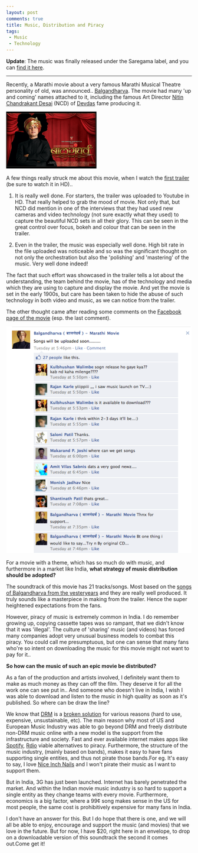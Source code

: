 ```yaml
---
layout: post
comments: true
title: Music, Distribution and Piracy
tags:
 - Music
 - Technology
---
```


**Update**: The music was finally released under the Saregama label, and you can [find it here][0].

---

Recently, a Marathi movie about a very famous Marathi Musical Theatre personality of old, was announced.. [Balgandharva][1]. The movie had many 'up and coming' names attached to it, including the famous Art Director [Nitin Chandrakant Desai][2] (NCD) of [Devdas][3] fame producing it.

[![](images/2011/04/photo_gallery_images_1.png)][4]

A few things really struck me about this movie, when I watch the [first trailer][5] (be sure to watch it in HD)..

1. It is really well done. For starters, the trailer was uploaded to Youtube in HD. That really helped to grab the mood of movie. Not only that, but NCD did mention in one of the interviews that they had used new cameras and video technology (not sure exactly what they used) to capture the beautiful NCD sets in all their glory. This can be seen in the great control over focus, bokeh and colour that can be seen in the trailer.

2. Even in the trailer, the music was especially well done. High bit rate in the file uploaded was noticeable and so was the significant thought on not only the orchestration but also the 'polishing' and 'mastering' of the music. Very well done indeed!

The fact that such effort was showcased in the trailer tells a lot about the understanding, the team behind the movie, has of the technology and media which they are using to capture and display the movie. And yet the movie is set in the early 1900s, but care has been taken to hide the abuse of such technology in both video and music, as we can notice from the trailer.

The other thought came after reading some comments on the [Facebook page of the movie][6] (esp. the last comment).

[![](images/2011/04/Screen-shot-2011-04-28-at-11.16.10-AM.png)][7]

For a movie with a theme, which has so much do with music, and furthermore in a market like India, **what strategy of music distribution should be adopted?**

The soundtrack of this movie has 21 tracks/songs. Most based on the [songs of Balgandharva from the yesteryears][8] and they are really well produced. It truly sounds like a masterpiece in making from the trailer. Hence the super heightened expectations from the fans.

However, piracy of music is extremely common in India. I do remember growing up, copying cassette tapes was so rampant, that we didn't know that it was 'illegal'. The culture of 'sharing' music (and videos) has forced many companies adopt very unusual business models to combat this piracy. You could call me presumptuous, but one can sense that many fans who're so intent on downloading the music for this movie might not want to pay for it..

**So how can the music of such an epic movie be distributed?**

As a fan of the production and artists involved, I definitely want them to make as much money as they can off the film. They deserve it for all the work one can see put in.. And someone who doesn't live in India, I wish I was able to download and listen to the music in high quality as soon as it's published. So where can be draw the line?

We know that [DRM][9] is a [broken solution][10] for various reasons (hard to use, expensive, unsustainable, etc). The main reason why most of US and European Music Industry was able to go beyond DRM and freely distribute non-DRM music online with a new model is the support from the infrastructure and society. Fast and ever available internet makes apps like [Spotify][11], [Rdio][12] viable alternatives to piracy. Furthermore, the structure of the music industry, (mainly based on bands), makes it easy to have fans supporting single entities, and thus not pirate those bands.For eg. It's easy to say, I love [Nice Inch Nails][13] and I won't pirate their music as I want to support them.

But in India, 3G has just been launched. Internet has barely penetrated the market. And within the Indian movie music industry is so hard to support a single entity as they change teams with every movie. Furthermore, economics is a big factor, where a 99¢ song makes sense in the US for most people, the same cost is prohibitively expensive for many fans in India.

I don't have an answer for this. But I do hope that there is one, and we will all be able to enjoy, encourage and support the music (and movies) that we love in the future. But for now, I have $20, right here in an envelope, to drop on a downloadable version of this soundtrack the second it comes out.Come get it!



[0]: http://www.saregama.com/portal/pages/music.jsp?previousRequestUrl=film?mode=get_album_info%26albumId=190770
[1]: http://en.wikipedia.org/wiki/Bal_Gandharva
[2]: http://en.wikipedia.org/wiki/Nitin_Chandrakant_Desai
[3]: http://en.wikipedia.org/wiki/Devdas_(2002_film)
[4]: images/2011/04/photo_gallery_images_1.jpg
[5]: http://www.youtube.com/watch?v=CyQxlzWS3Jc&hd=1
[6]: https://www.facebook.com/pages/Balgandharva-%E0%A4%AC%E0%A4%BE%E0%A4%B2%E0%A4%97%E0%A4%82%E0%A4%A7%E0%A4%B0%E0%A5%8D%E0%A4%B5-Marathi-Movie/172188729473450
[7]: images/2011/04/Screen-shot-2011-04-28-at-11.16.10-AM.png
[8]: http://courses.nus.edu.sg/course/ellpatke/Miscellany/bal%20gandharva.htm
[9]: http://en.wikipedia.org/wiki/Digital_rights_management
[10]: http://bradcolbow.com/archive/view/the_brads_why_drm_doesnt_work/?p=205
[11]: http://www.spotify.com
[12]: http://www.rdio.com
[13]: http://nin.com/
